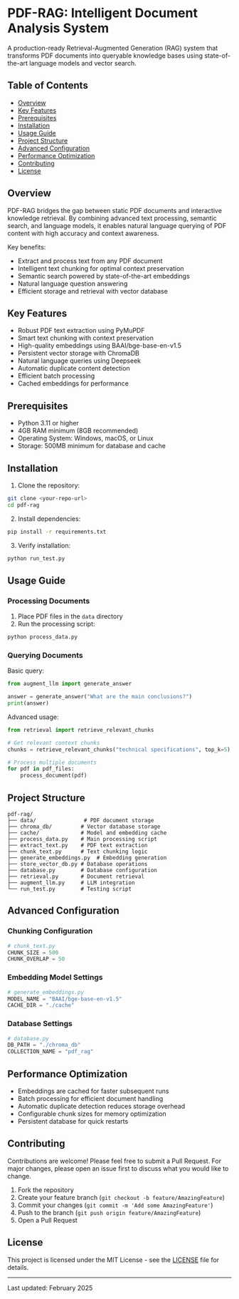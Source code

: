 # PDF-RAG: Intelligent Document Analysis System

A production-ready Retrieval-Augmented Generation (RAG) system that transforms PDF documents into queryable knowledge bases using state-of-the-art language models and vector search.

## Table of Contents
- [Overview](#overview)
- [Key Features](#key-features)
- [Prerequisites](#prerequisites)
- [Installation](#installation)
- [Usage Guide](#usage-guide)
- [Project Structure](#project-structure)
- [Advanced Configuration](#advanced-configuration)
- [Performance Optimization](#performance-optimization)
- [Contributing](#contributing)
- [License](#license)

## Overview

PDF-RAG bridges the gap between static PDF documents and interactive knowledge retrieval. By combining advanced text processing, semantic search, and language models, it enables natural language querying of PDF content with high accuracy and context awareness.

Key benefits:
- Extract and process text from any PDF document
- Intelligent text chunking for optimal context preservation
- Semantic search powered by state-of-the-art embeddings
- Natural language question answering
- Efficient storage and retrieval with vector database

## Key Features

- Robust PDF text extraction using PyMuPDF
- Smart text chunking with context preservation
- High-quality embeddings using BAAI/bge-base-en-v1.5
- Persistent vector storage with ChromaDB
- Natural language queries using Deepseek
- Automatic duplicate content detection
- Efficient batch processing
- Cached embeddings for performance

## Prerequisites

- Python 3.11 or higher
- 4GB RAM minimum (8GB recommended)
- Operating System: Windows, macOS, or Linux
- Storage: 500MB minimum for database and cache

## Installation

1. Clone the repository:
```bash
git clone <your-repo-url>
cd pdf-rag
```

2. Install dependencies:
```bash
pip install -r requirements.txt
```

3. Verify installation:
```bash
python run_test.py
```

## Usage Guide

### Processing Documents

1. Place PDF files in the `data` directory
2. Run the processing script:
```bash
python process_data.py
```

### Querying Documents

Basic query:
```python
from augment_llm import generate_answer

answer = generate_answer("What are the main conclusions?")
print(answer)
```

Advanced usage:
```python
from retrieval import retrieve_relevant_chunks

# Get relevant context chunks
chunks = retrieve_relevant_chunks("technical specifications", top_k=5)

# Process multiple documents
for pdf in pdf_files:
    process_document(pdf)
```

## Project Structure

```
pdf-rag/
├── data/               # PDF document storage
├── chroma_db/         # Vector database storage
├── cache/             # Model and embedding cache
├── process_data.py    # Main processing script
├── extract_text.py    # PDF text extraction
├── chunk_text.py      # Text chunking logic
├── generate_embeddings.py  # Embedding generation
├── store_vector_db.py # Database operations
├── database.py        # Database configuration
├── retrieval.py       # Document retrieval
├── augment_llm.py     # LLM integration
└── run_test.py        # Testing script
```

## Advanced Configuration

### Chunking Configuration
```python
# chunk_text.py
CHUNK_SIZE = 500
CHUNK_OVERLAP = 50
```

### Embedding Model Settings
```python
# generate_embeddings.py
MODEL_NAME = "BAAI/bge-base-en-v1.5"
CACHE_DIR = "./cache"
```

### Database Settings
```python
# database.py
DB_PATH = "./chroma_db"
COLLECTION_NAME = "pdf_rag"
```

## Performance Optimization

- Embeddings are cached for faster subsequent runs
- Batch processing for efficient document handling
- Automatic duplicate detection reduces storage overhead
- Configurable chunk sizes for memory optimization
- Persistent database for quick restarts

## Contributing

Contributions are welcome! Please feel free to submit a Pull Request. For major changes, please open an issue first to discuss what you would like to change.

1. Fork the repository
2. Create your feature branch (`git checkout -b feature/AmazingFeature`)
3. Commit your changes (`git commit -m 'Add some AmazingFeature'`)
4. Push to the branch (`git push origin feature/AmazingFeature`)
5. Open a Pull Request

## License

This project is licensed under the MIT License - see the [LICENSE](LICENSE) file for details.

---
Last updated: February 2025
